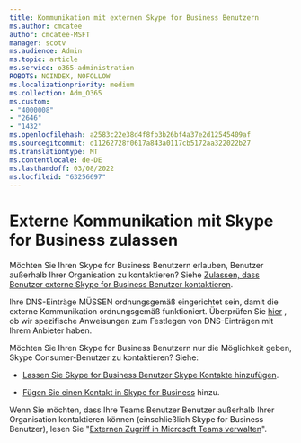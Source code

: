 ```yaml
---
title: Kommunikation mit externen Skype for Business Benutzern
ms.author: cmcatee
author: cmcatee-MSFT
manager: scotv
ms.audience: Admin
ms.topic: article
ms.service: o365-administration
ROBOTS: NOINDEX, NOFOLLOW
ms.localizationpriority: medium
ms.collection: Adm_O365
ms.custom:
- "4000008"
- "2646"
- "1432"
ms.openlocfilehash: a2583c22e38d4f8fb3b26bf4a37e2d12545409af
ms.sourcegitcommit: d11262728f0617a843a0117cb5172aa322022b27
ms.translationtype: MT
ms.contentlocale: de-DE
ms.lasthandoff: 03/08/2022
ms.locfileid: "63256697"
---
```

# <a name="allow-external-communications-with-skype-for-business"></a>Externe Kommunikation mit Skype for Business zulassen 

Möchten Sie Ihren Skype for Business Benutzern erlauben, Benutzer außerhalb Ihrer Organisation zu kontaktieren? Siehe [Zulassen, dass Benutzer externe Skype for Business Benutzer kontaktieren](https://docs.microsoft.com/skypeforbusiness/set-up-skype-for-business-online/allow-users-to-contact-external-skype-for-business-users).

Ihre DNS-Einträge MÜSSEN ordnungsgemäß eingerichtet sein, damit die externe Kommunikation ordnungsgemäß funktioniert. Überprüfen Sie [hier](https://docs.microsoft.com/microsoft-365/admin/get-help-with-domains/set-up-your-domain-host-specific-instructions) , ob wir spezifische Anweisungen zum Festlegen von DNS-Einträgen mit Ihrem Anbieter haben. 

Möchten Sie Ihren Skype for Business Benutzern nur die Möglichkeit geben, Skype Consumer-Benutzer zu kontaktieren? Siehe:

- [Lassen Sie Skype for Business Benutzer Skype Kontakte hinzufügen](https://docs.microsoft.com/skypeforbusiness/set-up-skype-for-business-online/let-skype-for-business-users-add-skype-contacts). 

- [Fügen Sie einen Kontakt in Skype for Business](https://support.office.com/article/add-a-contact-in-skype-for-business-89338023-2adf-4f5c-90b6-f8b6f72fadd1) hinzu.


Wenn Sie möchten, dass Ihre Teams Benutzer Benutzer außerhalb Ihrer Organisation kontaktieren können (einschließlich Skype for Business Benutzer), lesen Sie "[Externen Zugriff in Microsoft Teams verwalten](https://docs.microsoft.com/microsoftteams/let-your-teams-users-communicate-with-other-people)". 